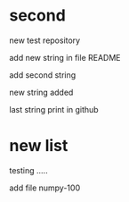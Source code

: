 # second
new test repository

add new string in file README

add second string

new string added

last string print in github

# new list

testing .....

add file numpy-100
